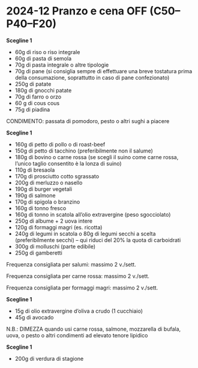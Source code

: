 # 2024-12 Pranzo e cena OFF (C50–P40–F20)

**Scegline 1**

- 60g di riso o riso integrale
- 60g di pasta di semola
- 70g di pasta integrale o altre tipologie
- 70g di pane (si consiglia sempre di effettuare una breve tostatura prima della consumazione, soprattutto in caso di pane confezionato)
- 250g di patate
- 180g di gnocchi patate
- 70g di farro o orzo
- 60 g di cous cous
- 75g di piadina

CONDIMENTO: passata di pomodoro, pesto o altri sughi a piacere

**Scegline 1**

- 160g di petto di pollo o di roast-beef
- 150g di petto di tacchino (preferibilmente non il salume)
- 180g di bovino o carne rossa (se scegli il suino come carne rossa, l’unico taglio consentito è la lonza di suino)
- 110g di bresaola
- 170g di prosciutto cotto sgrassato
- 200g di merluzzo o nasello
- 190g di burger vegetali
- 190g di salmone
- 170g di spigola o branzino
- 160g di tonno fresco
- 160g di tonno in scatola all’olio extravergine (peso sgocciolato)
- 250g di albume + 2 uova intere
- 120g di formaggi magri (es. ricotta)
- 240g di legumi in scatola o 80g di legumi secchi a scelta (preferibilmente secchi) – qui riduci del 20% la quota di carboidrati
- 300g di molluschi (parte edibile)
- 250g di gamberetti

Frequenza consigliata per salumi: massimo 2 v./sett.

Frequenza consigliata per carne rossa: massimo 2 v./sett.

Frequenza consigliata per formaggi magri: massimo 2 v./sett.

**Scegline 1**

- 15g di olio extravergine d’oliva a crudo (1 cucchiaio)
- 45g di avocado

N.B.: DIMEZZA quando usi carne rossa, salmone, mozzarella di bufala, uova, o pesto o altri condimenti ad elevato tenore lipidico

**Scegline 1**

- 200g di verdura di stagione
